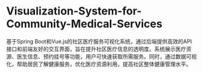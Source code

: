 # Visualization-System-for-Community-Medical-Services
基于Spring Boot和Vue.js的社区医疗服务可视化系统，通过后端提供高效的API接口和前端友好的交互界面，旨在提升社区医疗信息的透明度。系统展示医疗资源、医生信息、预约挂号等功能，用户可快速获取所需服务。同时，通过数据可视化，帮助居民了解健康服务，优化医疗资源利用，提高社区整体健康管理水平。
